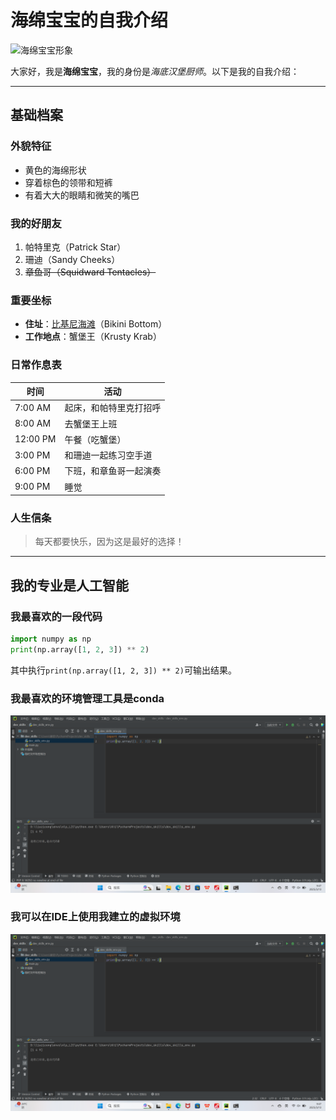 # 海绵宝宝的自我介绍

<img src="https://github.com/zswh112010/numpy/blob/master/photo/one.png" width="200" alt="海绵宝宝形象">

大家好，我是**海绵宝宝**，我的身份是*海底汉堡厨师*。以下是我的自我介绍：

---

## 基础档案

### 外貌特征
- 黄色的海绵形状
- 穿着棕色的领带和短裤
- 有着大大的眼睛和微笑的嘴巴

### 我的好朋友
1. 帕特里克（Patrick Star）
2. 珊迪（Sandy Cheeks）
3. <s>章鱼哥（Squidward Tentacles）</s>

### 重要坐标
- **住址**：[比基尼海滩](https://en.wikipedia.org/wiki/Bikini_Bottom)（Bikini Bottom）
- **工作地点**：蟹堡王（Krusty Krab）

### 日常作息表

| 时间       | 活动                     |
|------------|--------------------------|
| 7:00 AM    | 起床，和帕特里克打招呼   |
| 8:00 AM    | 去蟹堡王上班             |
| 12:00 PM   | 午餐（吃蟹堡）           |
| 3:00 PM    | 和珊迪一起练习空手道     |
| 6:00 PM    | 下班，和章鱼哥一起演奏   |
| 9:00 PM    | 睡觉                     |

### 人生信条
> 每天都要快乐，因为这是最好的选择！

---

## 我的专业是人工智能
### 我最喜欢的一段代码

```python
import numpy as np
print(np.array([1, 2, 3]) ** 2)
```
其中执行`print(np.array([1, 2, 3]) ** 2)`可输出结果。

### 我最喜欢的环境管理工具是conda
<img src="https://github.com/zswh112010/numpy/blob/master/photo/1.png" width="800" alt="截图一">

### 我可以在IDE上使用我建立的虚拟环境
<img src="https://github.com/zswh112010/numpy/blob/master/photo/1.png" width="800" alt="截图二">
